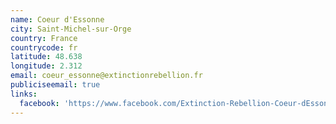 ```yaml
---
name: Coeur d'Essonne
city: Saint-Michel-sur-Orge
country: France
countrycode: fr
latitude: 48.638
longitude: 2.312
email: coeur_essonne@extinctionrebellion.fr
publiciseemail: true
links:
  facebook: 'https://www.facebook.com/Extinction-Rebellion-Coeur-dEssonne-113382497107604'
---
```


